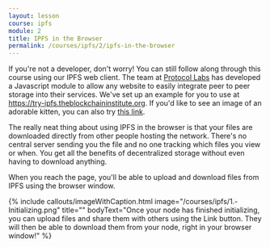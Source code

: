 ```yaml
---
layout: lesson
course: ipfs
module: 2
title: IPFS in the Browser
permalink: /courses/ipfs/2/ipfs-in-the-browser
---
```


<span class="openingParagraph">
If you're not a developer, don't worry! You can still follow along through this course using our IPFS web client. The team at <a href="https://protocol.ai/" rel="noopener">Protocol Labs</a> has developed a Javascript module to allow any website to easily integrate peer to peer storage into their services. We've set up an example for you to use at <a href="https://try-ipfs.theblockchaininstitute.org" rel="noopener">https://try-ipfs.theblockchaininstitute.org</a>. If you'd like to see an image of an adorable kitten, you can also try <a href="https://try-ipfs.theblockchaininstitute.org/?q=QmW2WQi7j6c7UgJTarActp7tDNikE4B2qXtFCfLPdsgaTQ">this link</a>.</span>

The really neat thing about using IPFS in the browser is that your files are downloaded directly from other people hosting the network. There's no central server sending you the file and no one tracking which files you view or when. You get all the benefits of decentralized storage without even having to download anything.

When you reach the page, you'll be able to upload and download files from IPFS using the browser window.

{% include callouts/imageWithCaption.html
	image="/courses/ipfs/1.-Initializing.png"
	title=""
	bodyText="Once your node has finished initializing, you can upload files and share them with others using the Link button. They will then be able to download them from your node, right in your browser window!"
%}
